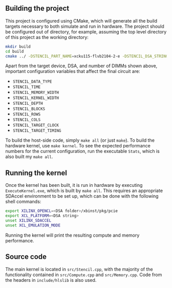Building the project
--------------------

This project is configured using CMake, which will generate all the build targets necessary to both simulate and run in hardware. The project should be configured out of directory, for example, assuming the top level directory of this project as the working directory: 

```sh
mkdir build 
cd build 
cmake ../ -DSTENCIL_PART_NAME=xcku115-flvb2104-2-e -DSTENCIL_DSA_STRING=xilinx:tul-pcie3-ku115:2ddr:3.1 -DSTENCIL_DIMMS=2
```

Apart from the target device, DSA, and number of DIMMs shown above, important configuration variables that affect the final circuit are:

- `STENCIL_DATA_TYPE`
- `STENCIL_TIME`
- `STENCIL_MEMORY_WIDTH`
- `STENCIL_KERNEL_WIDTH`
- `STENCIL_DEPTH`
- `STENCIL_BLOCKS`
- `STENCIL_ROWS`
- `STENCIL_COLS`
- `STENCIL_TARGET_CLOCK`
- `STENCIL_TARGET_TIMING`

To build the host-side code, simply `make all` (or just `make`). To build the hardware kernel, use `make kernel`. To see the expected performance numbers for the current configuration, run the executable `Stats`, which is also built my `make all`.

Running the kernel
------------------

Once the kernel has been built, it is run in hardware by executing `ExecuteKernel.exe`, which is built by `make all`. This requires an appropriate SDAccel environment to be set up, which can be done with the following shell commands:

```sh
export XILINX_OPENCL=<DSA folder>/xbinst/pkg/pcie
export XCL_PLATFORM=<DSA string>
unset XILINX_SDACCEL
unset XCL_EMULATION_MODE
```

Running the kernel will print the resulting compute and memory performance.

Source code
-----------

The main kernel is located in `src/Stencil.cpp`, with the majority of the functionality contained in `src/Compute.cpp` and `src/Memory.cpp`. Code from the headers in `include/hlslib` is also used.
